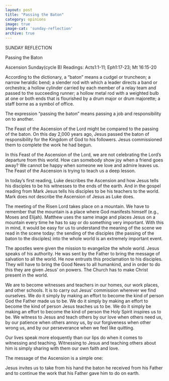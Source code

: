```yaml
---
layout: post
title: "Passing the Baton"
category: opinions
image: true
image-cat: 'sunday-reflection'
archive: true
---
```


SUNDAY REFLECTION

Passing the Baton

Ascension Sunday(cycle B)
Readings:	Acts1:1-11; Eph1:17-23; Mt 16:15-20

According to the dictionary, a “baton” means a cudgel or truncheon; a narrow heraldic bend; a slender rod with which a leader directs a band or orchestra; a hollow cylinder carried by each member of a relay team and passed to the succeeding runner; a hollow metal rod with a weighted bulb at one or both ends that is flourished by a drum major or drum majorette; a staff borne as a symbol of office.

The expression “passing the baton” means passing a job and responsibility on to another.

The Feast of the Ascension of the Lord might be compared to the passing of the baton.  On this day 2,000 years ago, Jesus passed the baton of responsibility for the Kingdom of God to his followers.  Jesus commissioned them to complete the work he had begun.

In this Feast of the Ascension of the Lord, we are not celebrating the Lord’s departure from this world.  How can somebody show joy when a friend goes away?  We cannot be happy when someone we love and admire leaves us.  The Feast of the Ascension is trying to teach us a deep lesson.

In today’s first reading, Luke describes the Ascension and how Jesus tells his disciples to be his witnesses to the ends of the earth.  And in the gospel reading from Mark Jesus tells his disciples to be his teachers to the world.  Mark does not describe the Ascension of Jesus as Luke does.

The meeting of the Risen Lord takes place on a mountain.  We have to remember that the mountain is a place where God manifests himself (e.g., Moses and Elijah).  Matthew uses the same image and places Jesus on a mountain every time he has to say or do something very important.  With this in mind, it would be easy for us to understand the meaning of the scene we read in the scene today: the sending of the disciples (the passing of the baton to the disciples) into the whole world is an extremely important event.

The apostles were given the mission to evangelize the whole world.  Jesus speaks of his authority. He was sent by the Father to bring the message of salvation to all the world.  He now entrusts this proclamation to his disciples.  They will have to bring the Good News to all humankind, and in order to do this they are given Jesus’ on powers.  The Church has to make Christ present in the world.

We are to become witnesses and teachers in our homes, our work places, and other schools.  It is to carry out Jesus’ commission wherever we find ourselves.  We do it simply by making an effort to become the kind of person God the Father made us to be.  We do it simply by making an effort to become the kind of person Jesus teaches us to be.  We do it simply be making an effort to become the kind of person the Holy Spirit inspires us to be.  We witness to Jesus and teach others by our love when others need us, by our patience when others annoy us, by our forgiveness when other wrong us, and by our perseverance when we feel like quitting.

Our lives speak more eloquently than our lips do when it comes to witnessing and teaching.  Witnessing to Jesus and teaching others about him is simply sharing with them our own faith and love.

The message of the Ascension is a simple one:

Jesus invites us to take from his hand the baton he received from his Father and to continue the work that his Father gave him to do on earth.